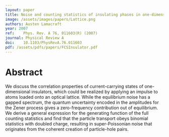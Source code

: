 ```yaml
---
layout: paper
title: Noise and counting statistics of insulating phases in one-dimensional optical lattices
image: /assets/images/papers/Lattice.png
authors: Austen Lamacraft
year: 2007
ref: 	Phys. Rev. A 76, 011603(R) (2007)
journal: Physical Review A
doi: 	10.1103/PhysRevA.76.011603
pdf: /assets/pdfs/papers/FCSInsulator.pdf
---
```


# Abstract

We discuss the correlation properties of current-carrying states of one-dimensional insulators, which could be realized by applying an impulse to atoms loaded onto an optical lattice. While the equilibrium noise has a gapped spectrum, the quantum uncertainty encoded in the amplitudes for the Zener process gives a zero-frequency contribution out of equilibrium. We derive a general expression for the generating function of the full counting statistics and find that the particle transport obeys binomial statistics with doubled charge, resulting in super-Poissonian noise that originates from the coherent creation of particle-hole pairs.
